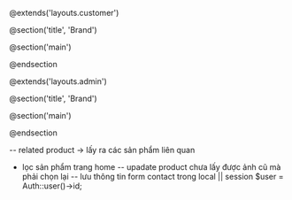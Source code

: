 @extends('layouts.customer')

@section('title', 'Brand')

@section('main')

@endsection


@extends('layouts.admin')

@section('title', 'Brand')

@section('main')

@endsection


-- related product -> lấy ra các sản phẩm liên quan
- lọc sản phẩm trang home
-- upadate product chưa lấy được ảnh cũ mà phải chọn lại
-- lưu thông tin form contact trong local || session
        $user = Auth::user()->id;



